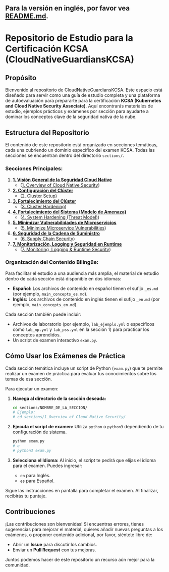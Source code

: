 Para la versión en inglés, por favor vea [README.md](README.md).
---

# Repositorio de Estudio para la Certificación KCSA (CloudNativeGuardiansKCSA)

## Propósito

Bienvenido al repositorio de CloudNativeGuardiansKCSA. Este espacio está diseñado para servir como una guía de estudio completa y una plataforma de autoevaluación para prepararte para la certificación **KCSA (Kubernetes and Cloud Native Security Associate)**. Aquí encontrarás materiales de estudio, ejemplos prácticos y exámenes por sección para ayudarte a dominar los conceptos clave de la seguridad nativa de la nube.

## Estructura del Repositorio

El contenido de este repositorio está organizado en secciones temáticas, cada una cubriendo un dominio específico del examen KCSA. Todas las secciones se encuentran dentro del directorio `sections/`.

### Secciones Principales:

1.  **[1. Visión General de la Seguridad Cloud Native](/es/sections/vision-general-seguridad-cloud-native/)**
    *   ([1. Overview of Cloud Native Security](/sections/overview-cloud-native-security/))
2.  **[2. Configuración del Clúster](/es/sections/configuracion-cluster/)**
    *   ([2. Cluster Setup](/sections/cluster-setup/))
3.  **[3. Fortalecimiento del Clúster](/es/sections/fortalecimiento-cluster/)**
    *   ([3. Cluster Hardening](/sections/cluster-hardening/))
4.  **[4. Fortalecimiento del Sistema (Modelo de Amenaza)](/es/sections/fortalecimiento-sistema/)**
    *   ([4. System Hardening (Threat Model)](/sections/system-hardening/))
5.  **[5. Minimizar Vulnerabilidades de Microservicios](/es/sections/minimizar-vulnerabilidades-microservicios/)**
    *   ([5. Minimize Microservice Vulnerabilities](/sections/minimize-microservice-vulnerabilities/))
6.  **[6. Seguridad de la Cadena de Suministro](/es/sections/seguridad-cadena-suministro/)**
    *   ([6. Supply Chain Security](/sections/supply-chain-security/))
7.  **[7. Monitorización, Logging y Seguridad en Runtime](/es/sections/monitorizacion-logging-runtime-seguridad/)**
    *   ([7. Monitoring, Logging & Runtime Security](/sections/monitoring-logging-runtime-security/))

### Organización del Contenido Bilingüe:

Para facilitar el estudio a una audiencia más amplia, el material de estudio dentro de cada sección está disponible en dos idiomas:

*   **Español:** Los archivos de contenido en español tienen el sufijo `_es.md` (por ejemplo, `main_concepts_es.md`).
*   **Inglés:** Los archivos de contenido en inglés tienen el sufijo `_en.md` (por ejemplo, `main_concepts_en.md`).

Cada sección también puede incluir:
*   Archivos de laboratorio (por ejemplo, `lab_ejemplo.yml` o específicos como `lab_np.yml` y `lab_pss.yml` en la sección 1) para practicar los conceptos aprendidos.
*   Un script de examen interactivo `exam.py`.

## Cómo Usar los Exámenes de Práctica

Cada sección temática incluye un script de Python (`exam.py`) que te permite realizar un examen de práctica para evaluar tus conocimientos sobre los temas de esa sección.

Para ejecutar un examen:

1.  **Navega al directorio de la sección deseada:**
    ```bash
    cd sections/NOMBRE_DE_LA_SECCION/
    # Ejemplo:
    # cd sections/1_Overview of Cloud Native Security/
    ```

2.  **Ejecuta el script de examen:**
    Utiliza `python` o `python3` dependiendo de tu configuración de sistema.
    ```bash
    python exam.py
    # o
    # python3 exam.py
    ```

3.  **Selecciona el Idioma:**
    Al inicio, el script te pedirá que elijas el idioma para el examen. Puedes ingresar:
    *   `en` para Inglés.
    *   `es` para Español.

Sigue las instrucciones en pantalla para completar el examen. Al finalizar, recibirás tu puntaje.

## Contribuciones

¡Las contribuciones son bienvenidas! Si encuentras errores, tienes sugerencias para mejorar el material, quieres añadir nuevas preguntas a los exámenes, o proponer contenido adicional, por favor, siéntete libre de:

*   Abrir un **Issue** para discutir los cambios.
*   Enviar un **Pull Request** con tus mejoras.

Juntos podemos hacer de este repositorio un recurso aún mejor para la comunidad.
